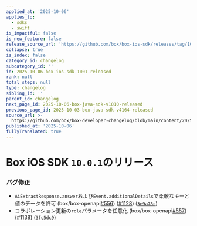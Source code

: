 ```yaml
---
applied_at: '2025-10-06'
applies_to:
  - sdks
  - swift
is_impactful: false
is_new_feature: false
release_source_url: 'https://github.com/box/box-ios-sdk/releases/tag/10.0.1'
collapse: true
is_index: false
category_id: changelog
subcategory_id: ''
id: 2025-10-06-box-ios-sdk-1001-released
rank: null
total_steps: null
type: changelog
sibling_id: ''
parent_id: changelog
next_page_id: 2025-10-06-box-java-sdk-v1010-released
previous_page_id: 2025-10-03-box-java-sdk-v4164-released
source_url: >-
  https://github.com/box/box-developer-changelog/blob/main/content/2025/10-06-box-ios-sdk-1001-released.md
published_at: '2025-10-06'
fullyTranslated: true
---
```

# Box iOS SDK `10.0.1`のリリース

### バグ修正

* `AiExtractResponse.answer`および`Event.additionalDetails`で柔軟なキーと値のデータを許可 (box/box-openapi[#556][1]) ([#1128][2]) ([`3e9a78c`][3])
* コラボレーション更新の`role`パラメータを任意化 (box/box-openapi[#557][4]) ([#1138][5]) ([`3fc5dc9`][6])

[1]: https://github.com/box/box-ios-sdk/issues/556

[2]: https://github.com/box/box-ios-sdk/issues/1128

[3]: https://github.com/box/box-ios-sdk/commit/3e9a78ce710b0161e0912d1ee6af0b7758875fbc

[4]: https://github.com/box/box-ios-sdk/issues/557

[5]: https://github.com/box/box-ios-sdk/issues/1138

[6]: https://github.com/box/box-ios-sdk/commit/3fc5dc9a62bd0cabc8987d56c0d63b94fa7ef14d
